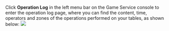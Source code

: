 [//]: # (chinagitpath:XXXXX)

Click **Operation Log** in the left menu bar on the Game Service console to enter the operation log page, where you can find the content, time, operators and zones of the operations performed on your tables, as shown below:
![](https://main.qcloudimg.com/raw/7a599c2793083341c23115ec42c8fc9b.png)

